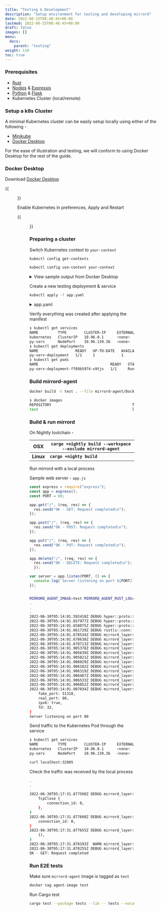 ```yaml
---
title: "Testing & Development"
description: "Setup environment for testing and developing mirrord"
date: 2022-06-15T08:48:45+00:00
lastmod: 2022-06-15T08:48:45+00:00
draft: false
images: []
menu:
  docs:
    parent: "testing"
weight: 110
toc: true
---
```



### Prerequisites

- [Rust](https://www.rust-lang.org/)
- [Nodejs](https://nodejs.org/en/) & [Expressjs](https://expressjs.com/)
- [Python](https://www.python.org/) & [Flask](https://flask.palletsprojects.com/en/2.1.x/)
- Kubernetes Cluster (local/remote)

### Setup a k8s Cluster

A minimal Kubernetes cluster can be easily setup locally using either of the following -
- [Minikube](https://minikube.sigs.k8s.io/)
- [Docker Desktop](https://www.docker.com/products/docker-desktop/)

For the ease of illustration and testing, we will conform to using Docker Desktop for the rest of the guide.
### Docker Desktop

Download [Docker Desktop](https://www.docker.com/products/docker-desktop/)

{{<figure src="mirrord-docker-desktop.png" alt="mirrord - Download Docker Desktop" class="white-background center large-width">}}

Enable Kubernetes in preferences, Apply and Restart

{{<figure src="mirrord-enable-kubernetes.png" alt="mirrord - Download Docker Desktop" class="white-background center large-width">}}

### Preparing a cluster

Switch Kubernetes context to `your-context`

```bash
kubectl config get-contexts
```

```bash
kubectl config use-context your-context
```

<details>
  <summary>View sample output from Docker Desktop</summary>

```bash
❯ kubectl config get-contexts
CURRENT   NAME             CLUSTER          AUTHINFO                               NAMESPACE
          docker-desktop   docker-desktop   docker-desktop
          minikube         minikube         minikube                               default
*         mirrord-test     mirrord-test     clusterUser_mirrod-test_mirrord-test
```

```bash
❯ kubectl config use-context docker-desktop
Switched to context "docker-desktop".
```

</details>

Create a new testing deployment & service

```bash
kubectl apply -f app.yaml
```

<details>
  <summary>app.yaml</summary>

```yaml
apiVersion: apps/v1
kind: Deployment
metadata:
  name: http-echo-deployment
  labels:
    app: http-echo
spec:
  replicas: 1
  selector:
    matchLabels:
      app: http-echo
  template:
    metadata:
      labels:
        app: http-echo
    spec:
      containers:
        - name: http-echo
          image: ealen/echo-server
          ports:
            - containerPort: 80
          env:
            - name: MIRRORD_FAKE_VAR_FIRST
              value: mirrord.is.running
            - name: MIRRORD_FAKE_VAR_SECOND
              value: "7777"

---
apiVersion: v1
kind: Service
metadata:
  labels:
    app: http-echo
  name: http-echo
spec:
  ports:
    - port: 80
      protocol: TCP
      targetPort: 80
  selector:
    app: http-echo
  sessionAffinity: None
  type: NodePort
```

</details>

Verify everything was created after applying the manifest

```bash
❯ kubectl get services
NAME         TYPE        CLUSTER-IP     EXTERNAL-IP   PORT(S)        AGE
kubernetes   ClusterIP   10.96.0.1      <none>        443/TCP        3h13m
py-serv      NodePort    10.96.139.36   <none>        80:32095/TCP   3h8m
❯ kubectl get deployments
NAME                 READY   UP-TO-DATE   AVAILABLE   AGE
py-serv-deployment   1/1     1            1           3h8m
❯ kubectl get pods
NAME                                 READY   STATUS    RESTARTS   AGE
py-serv-deployment-ff89b5974-x9tjx   1/1     Running   0          3h8m
```

### Build mirrord-agent

```bash
docker build -t test . --file mirrord-agent/Dockerfile
```

```bash
❯ docker images
REPOSITORY                                     TAG       IMAGE ID       CREATED         SIZE
test                                           latest    5080c20a8222   2 hours ago     300MB
```

### Build & run mirrord

On Nightly toolchain - 

| OSX | `cargo +nightly build --workspace --exclude mirrord-agent` |
| - | - |
| **Linux** | **`cargo +nighty build`** |

Run mirrord with a local process

Sample web server - `app.js`

```js
const express = require("express");
const app = express();
const PORT = 80;

app.get("/", (req, res) => {
  res.send("OK - GET: Request completed\n");
});

app.post("/", (req, res) => {
  res.send("OK - POST: Request completed\n");
});

app.put("/", (req, res) => {
  res.send("OK - PUT: Request completed\n");
});

app.delete("/", (req, res) => {
  res.send("OK - DELETE: Request completed\n");
  });  

var server = app.listen(PORT, () => {
  console.log(`Server listening on port ${PORT}`);
});
```

```bash

MIRRORD_AGENT_IMAGE=test MIRRORD_AGENT_RUST_LOG=debug RUST_LOG=debug target/debug/mirrord exec -c --pod-name py-serv-deployment-ff89b5974-x9tjx node app.js
.
.
.
2022-06-30T05:14:01.592418Z DEBUG hyper::proto::h1::io: flushed 299 bytes
2022-06-30T05:14:01.657977Z DEBUG hyper::proto::h1::io: parsed 4 headers
2022-06-30T05:14:01.658075Z DEBUG hyper::proto::h1::conn: incoming body is empty
2022-06-30T05:14:01.661729Z DEBUG rustls::conn: Sending warning alert CloseNotify
2022-06-30T05:14:01.678534Z DEBUG mirrord_layer::sockets: getpeername hooked
2022-06-30T05:14:01.678638Z DEBUG mirrord_layer::sockets: getsockname hooked
2022-06-30T05:14:01.678713Z DEBUG mirrord_layer::sockets: accept hooked
2022-06-30T05:14:01.905378Z DEBUG mirrord_layer::sockets: socket called domain:30, type:1
2022-06-30T05:14:01.905639Z DEBUG mirrord_layer::sockets: bind called sockfd: 32
2022-06-30T05:14:01.905821Z DEBUG mirrord_layer::sockets: bind:port: 80
2022-06-30T05:14:01.906029Z DEBUG mirrord_layer::sockets: listen called
2022-06-30T05:14:01.906182Z DEBUG mirrord_layer::sockets: bind called sockfd: 32
2022-06-30T05:14:01.906319Z DEBUG mirrord_layer::sockets: bind: no socket found for fd: 32
2022-06-30T05:14:01.906467Z DEBUG mirrord_layer::sockets: getsockname called
2022-06-30T05:14:01.906533Z DEBUG mirrord_layer::sockets: getsockname: no socket found for fd: 32
2022-06-30T05:14:01.906852Z DEBUG mirrord_layer::sockets: listen: success
2022-06-30T05:14:01.907034Z DEBUG mirrord_layer::tcp: handle_listen -> listen Listen {
    fake_port: 51318,
    real_port: 80,
    ipv6: true,
    fd: 32,
}
Server listening on port 80
```

Send traffic to the Kubernetes Pod through the service

```bash
❯ kubectl get services
NAME         TYPE        CLUSTER-IP     EXTERNAL-IP   PORT(S)        AGE
kubernetes   ClusterIP   10.96.0.1      <none>        443/TCP        3h32m
py-serv      NodePort    10.96.139.36   <none>        80:32095/TCP   3h27m
```

```bash
curl localhost:32905
```

Check the traffic was received by the local process

```bash
.
.
.
2022-06-30T05:17:31.877560Z DEBUG mirrord_layer::tcp: handle_incoming_message -> message Close(
    TcpClose {
        connection_id: 0,
    },
)
2022-06-30T05:17:31.877608Z DEBUG mirrord_layer::tcp_mirror: handle_close -> close TcpClose {
    connection_id: 0,
}
2022-06-30T05:17:31.877655Z DEBUG mirrord_layer::tcp: handle_incoming_message -> handled Ok(
    (),
)
2022-06-30T05:17:31.878193Z  WARN mirrord_layer::tcp_mirror: tcp_tunnel -> exiting due to remote stream closed!
2022-06-30T05:17:31.878255Z DEBUG mirrord_layer::tcp_mirror: tcp_tunnel -> exiting
OK - GET: Request completed
```

### Run E2E tests

Make sure `mirrord-agent` image is tagged as `test`

```bash
docker tag agent-image test
```

Run Cargo test

```bash
cargo test --package tests --lib -- tests --nocapture --test-threads 1
```